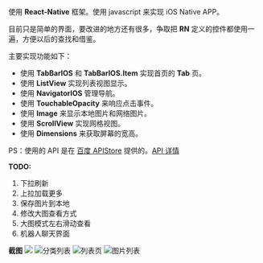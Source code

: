 
使用 **React-Native** 框架。使用 javascript 来实现 iOS Native APP。

目前只是简单的界面，要改进的地方还有很多，争取把 **RN** 定义的控件都使用一遍，方便以后的查找和借鉴。

主要实现功能如下：

* 使用 **TabBarIOS** 和 **TabBarIOS.Item** 实现首页的 **Tab** 页。
* 使用 **ListView** 实现列表视图显示。
* 使用 **NavigatorIOS** 管理导航。
* 使用 **TouchableOpacity** 来响应点击事件。
* 使用 **Image** 来显示本地图片和网络图片。
* 使用 **ScrollView** 实现网格视图。
* 使用 **Dimensions** 来获取屏幕的宽高。


PS：使用的 API 是在 [百度 APIStore](http://apistore.baidu.com/) 提供的。[API 详情](http://apistore.baidu.com/apiworks/servicedetail/992.html)

**TODO:**

1. 下拉刷新
2. 上拉加载更多
3. 保存图片到本地
3. 修改大图查看方式
4. 大图模式左右滑动查看
5. 机器人聊天界面

**截图**
![](http://7xp0zg.com1.z0.glb.clouddn.com/15-12-29/99705187.jpg)
![分类列表](http://7xp0zg.com1.z0.glb.clouddn.com/15-12-29/28799873.jpg)
![列表页](http://7xp0zg.com1.z0.glb.clouddn.com/15-12-29/35316442.jpg)
![图片列表](http://7xp0zg.com1.z0.glb.clouddn.com/15-12-29/5357098.jpg)
